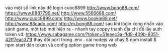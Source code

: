 vào một số link này để login cuoc8899
http://www.bong88.com/
https://www.8887799.net/
http://www.5566688.com/
http://www.cuoc8899.com/
http://www.bookie88.net/
http://www.88cado.com/
http://m.bong88.com/
sau khi login xong nhấn vào sảnh game, một tab mới hiện ra - nhanh tay coppy thanh địa chỉ để lấy auth token
vd: https://www.sabagame.com/?token=51eeec3a-ffd9-409b-8351-42ff7eac371f
thay đổi port trong .env
.
cài nodejs và chạy
$ npm install
$ npm start
dán token và config option game trong web
